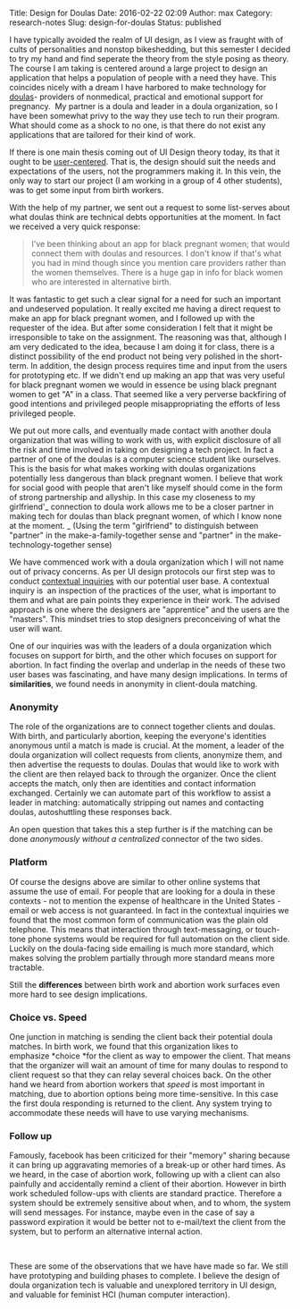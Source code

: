 Title: Design for Doulas
Date: 2016-02-22 02:09
Author: max
Category: research-notes
Slug: design-for-doulas
Status: published

I have typically avoided the realm of UI design, as I view as fraught with of cults of personalities and nonstop bikeshedding, but this semester I decided to try my hand and find seperate the theory from the style posing as theory. The course I am taking is centered around a large project to design an application that helps a population of people with a need they have. This coincides nicely with a dream I have harbored to make technology for [doulas](https://en.wikipedia.org/wiki/Doula)- providers of nonmedical, practical and emotional support for pregnancy.  My partner is a doula and leader in a doula organization, so I have been somewhat privy to the way they use tech to run their program. What should come as a shock to no one, is that there do not exist any applications that are tailored for their kind of work.

If there is one main thesis coming out of UI Design theory today, its that it ought to be [user-centered](https://en.wikipedia.org/wiki/User-centered_design). That is, the design should suit the needs and expectations of the users, not the programmers making it. In this vein, the only way to start our project (I am working in a group of 4 other students), was to get some input from birth workers.

With the help of my partner, we sent out a request to some list-serves about what doulas think are technical debts opportunities at the moment. In fact we received a very quick response:

> <div>
>
> I've been thinking about an app for black pregnant women; that would connect them with doulas and resources. I don't know if that's what you had in mind though since you mention care providers rather than the women themselves. There is a huge gap in info for black women who are interested in alternative birth.
>
> </div>

<div>

</div>

It was fantastic to get such a clear signal for a need for such an important and undeserved population. It really excited me having a direct request to make an app for black pregnant women, and I followed up with the requester of the idea. But after some consideration I felt that it might be irresponsible to take on the assignment. The reasoning was that, although I am very dedicated to the idea, because I am doing it for class, there is a distinct possibility of the end product not being very polished in the short-term. In addition, the design process requires time and input from the users for prototyping etc. If we didn't end up making an app that was very useful for black pregnant women we would in essence be using black pregnant women to get "A" in a class. That seemed like a very perverse backfiring of good intentions and privileged people misappropriating the efforts of less privileged people.

We put out more calls, and eventually made contact with another doula organization that was willing to work with us, with explicit disclosure of all the risk and time involved in taking on designing a tech project. In fact a partner of one of the doulas is a computer science student like ourselves. This is the basis for what makes working with doulas organizations potentially less dangerous than black pregnant women. I believe that work for social good with people that aren't like myself should come in the form of strong partnership and allyship. In this case my closeness to my girlfriend'_ connection to doula work allows me to be a closer partner in making tech for doulas than black pregnant women, of which I know none at the moment.
_ (Using the term "girlfriend" to distinguish between "partner" in the make-a-family-together sense and "partner" in the make-technology-together sense)

We have commenced work with a doula organization which I will not name out of privacy concerns. As per UI design protocols our first step was to conduct [contextual inquiries](https://en.wikipedia.org/wiki/Contextual_inquiry) with our potential user base. A contextual inquiry is  an inspection of the practices of the user, what is important to them and what are pain points they experience in their work. The advised approach is one where the designers are "apprentice" and the users are the "masters". This mindset tries to stop designers preconceiving of what the user will want.

One of our inquiries was with the leaders of a doula organization which focuses on support for birth, and the other which focuses on support for abortion. In fact finding the overlap and underlap in the needs of these two user bases was fascinating, and have many design implications. In terms of **similarities**, we found needs in anonymity in client-doula matching.

### Anonymity

The role of the organizations are to connect together clients and doulas. With birth, and particularly abortion, keeping the everyone's identities anonymous until a match is made is crucial. At the moment, a leader of the doula organization will collect requests from clients, anonymize them, and then advertise the requests to doulas. Doulas that would like to work with the client are then relayed back to through the organizer. Once the client accepts the match, only then are identities and contact information exchanged. Certainly we can automate part of this workflow to assist a leader in matching: automatically stripping out names and contacting doulas, autoshuttling these responses back.

An open question that takes this a step further is if the matching can be done *anonymously without a centralized* connector of the two sides.

### Platform

Of course the designs above are similar to other online systems that assume the use of email. For people that are looking for a doula in these contexts - not to mention the expense of healthcare in the United States - email or web access is not guaranteed. In fact in the contextual inquiries we found that the most common form of communication was the plain old telephone. This means that interaction through text-messaging, or touch-tone phone systems would be required for full automation on the client side. Luckily on the doula-facing side emailing is much more standard, which makes solving the problem partially through more standard means more tractable.

Still the **differences** between birth work and abortion work surfaces even more hard to see design implications.

### Choice vs. Speed

One junction in matching is sending the client back their potential doula matches. In birth work, we found that this organization likes to emphasize *choice *for the client as way to empower the client. That means that the organizer will wait an amount of time for many doulas to respond to client request so that they can relay several choices back. On the other hand we heard from abortion workers that *speed* is most important in matching, due to abortion options being more time-sensitive. In this case the first doula responding is returned to the client. Any system trying to accommodate these needs will have to use varying mechanisms.

### **Follow** up

Famously, facebook has been criticized for their "memory" sharing because it can bring up aggravating memories of a break-up or other hard times. As we heard, in the case of abortion work, following up with a client can also painfully and accidentally remind a client of their abortion. However in birth work scheduled follow-ups with clients are standard practice. Therefore a system should be extremely sensitive about when, and to whom, the system will send messages. For instance, maybe even in the case of say a password expiration it would be better not to e-mail/text the client from the system, but to perform an alternative internal action.

 

These are some of the observations that we have have made so far. We still have prototyping and building phases to complete. I believe the design of doula organization tech is valuable and unexplored territory in UI design, and valuable for feminist HCI (human computer interaction).
